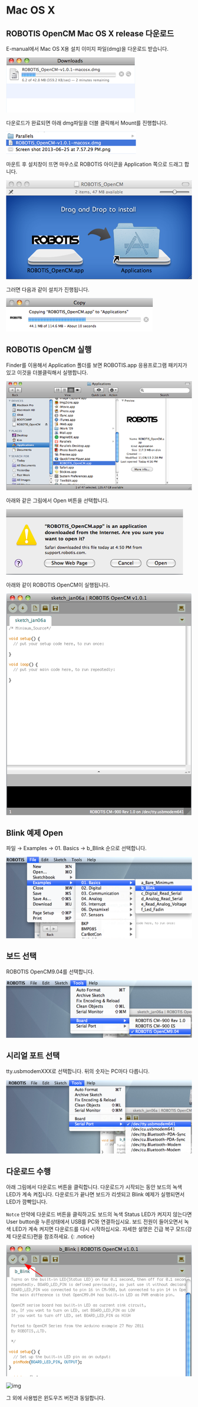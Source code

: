 # Mac OS X

## ROBOTIS OpenCM Mac OS X release 다운로드

E-manual에서 Mac OS X용 설치 이미지 파일(dmg)을 다운로드 받습니다.

![img](/assets/images/sw/opencm_ide/opencm9.04_mac1.png)

다운로드가 완료되면 아래 dmg파일을 더블 클릭해서 Mount를 진행합니다.

![img](/assets/images/sw/opencm_ide/opencm9.04_mac2.png)

마운트 후 설치창이 뜨면 마우스로 ROBOTIS 아이콘을 Application 쪽으로 드래그 합니다.

![img](/assets/images/sw/opencm_ide/opencm9.04_mac3.png)

그러면 다음과 같이 설치가 진행됩니다.

![img](/assets/images/sw/opencm_ide/opencm9.04_mac4.png)

## ROBOTIS OpenCM 실행

 Finder를 이용해서 Application 폴더를 보면 ROBOTIS.app 응용프로그램 패키지가 있고 이것을 더블클릭해서 실행합니다.

![img](/assets/images/sw/opencm_ide/opencm9.04_mac5.png)

아래와 같은 그림에서 Open 버튼을 선택합니다.

![img](/assets/images/sw/opencm_ide/opencm9.04_mac6.png)

아래와 같이 ROBOTIS OpenCM이 실행됩니다.

![img](/assets/images/sw/opencm_ide/opencm9.04_mac7.png)

## Blink 예제 Open

파일 → Examples → 01. Basics → b_Blink 순으로 선택합니다.

![img](/assets/images/sw/opencm_ide/opencm9.04_mac8.png)

## 보드 선택

ROBOTIS OpenCM9.04를 선택합니다.

![img](/assets/images/sw/opencm_ide/opencm9.04_mac9.png)

## 시리얼 포트 선택

tty.usbmodemXXX로 선택합니다. 뒤의 숫자는 PC마다 다릅니다.

![img](/assets/images/sw/opencm_ide/opencm9.04_mac10.png)

## 다운로드 수행

아래 그림에서 다운로드 버튼을 클릭합니다. 다운로드가 시작되는 동안 보드의 녹색 LED가 계속 켜집니다. 다운로드가 끝나면 보드가 리셋되고 Blink 예제가 실행되면서 LED가 깜빡입니다.

`Notce` 만약에 다운로드 버튼을 클릭하고도 보드의 녹색 Status LED가 켜지지 않는다면 User button을 누른상태에서 USB를 PC와 연결하십시요.
 보드 전원이 들어오면서 녹색 LED가 계속 켜지면 다운로드를 다시 시작하십시요. 자세한 설명은 긴급 복구 모드(강제 다운로드)편을 참조하세요. {: .notice}

![img](/assets/images/sw/opencm_ide/opencm9.04_mac11.png)

![img](http://support.robotis.com/ko/images/product/opencm/904/opencm9.04_26.jpg)

그 외에 사용법은 윈도우즈 버전과 동일합니다.
